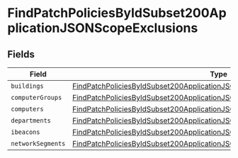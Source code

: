 # FindPatchPoliciesByIdSubset200ApplicationJSONScopeExclusions


## Fields

| Field                                                                                                                                                                                   | Type                                                                                                                                                                                    | Required                                                                                                                                                                                | Description                                                                                                                                                                             |
| --------------------------------------------------------------------------------------------------------------------------------------------------------------------------------------- | --------------------------------------------------------------------------------------------------------------------------------------------------------------------------------------- | --------------------------------------------------------------------------------------------------------------------------------------------------------------------------------------- | --------------------------------------------------------------------------------------------------------------------------------------------------------------------------------------- |
| `buildings`                                                                                                                                                                             | [FindPatchPoliciesByIdSubset200ApplicationJSONScopeExclusionsBuildings](../../models/operations/findpatchpoliciesbyidsubset200applicationjsonscopeexclusionsbuildings.md)[]             | :heavy_minus_sign:                                                                                                                                                                      | N/A                                                                                                                                                                                     |
| `computerGroups`                                                                                                                                                                        | [FindPatchPoliciesByIdSubset200ApplicationJSONScopeExclusionsComputerGroups](../../models/operations/findpatchpoliciesbyidsubset200applicationjsonscopeexclusionscomputergroups.md)[]   | :heavy_minus_sign:                                                                                                                                                                      | N/A                                                                                                                                                                                     |
| `computers`                                                                                                                                                                             | [FindPatchPoliciesByIdSubset200ApplicationJSONScopeExclusionsComputers](../../models/operations/findpatchpoliciesbyidsubset200applicationjsonscopeexclusionscomputers.md)[]             | :heavy_minus_sign:                                                                                                                                                                      | N/A                                                                                                                                                                                     |
| `departments`                                                                                                                                                                           | [FindPatchPoliciesByIdSubset200ApplicationJSONScopeExclusionsDepartments](../../models/operations/findpatchpoliciesbyidsubset200applicationjsonscopeexclusionsdepartments.md)[]         | :heavy_minus_sign:                                                                                                                                                                      | N/A                                                                                                                                                                                     |
| `ibeacons`                                                                                                                                                                              | [FindPatchPoliciesByIdSubset200ApplicationJSONScopeExclusionsIbeacons](../../models/operations/findpatchpoliciesbyidsubset200applicationjsonscopeexclusionsibeacons.md)[]               | :heavy_minus_sign:                                                                                                                                                                      | N/A                                                                                                                                                                                     |
| `networkSegments`                                                                                                                                                                       | [FindPatchPoliciesByIdSubset200ApplicationJSONScopeExclusionsNetworkSegments](../../models/operations/findpatchpoliciesbyidsubset200applicationjsonscopeexclusionsnetworksegments.md)[] | :heavy_minus_sign:                                                                                                                                                                      | N/A                                                                                                                                                                                     |